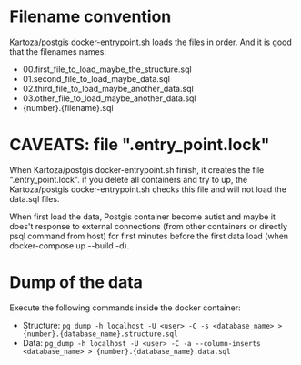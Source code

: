 # Filename convention

Kartoza/postgis docker-entrypoint.sh loads the files in order. And it
is good that the filenames names:

- 00.first_file_to_load_maybe_the_structure.sql
- 01.second_file_to_load_maybe_data.sql
- 02.third_file_to_load_maybe_another_data.sql
- 03.other_file_to_load_maybe_another_data.sql
- {number}.{filename}.sql

# CAVEATS: file ".entry_point.lock"

When Kartoza/postgis docker-entrypoint.sh finish, it creates the file
".entry_point.lock". if you delete all containers and try to up,
the Kartoza/postgis docker-entrypoint.sh checks this file and will not
load the data.sql files.

When first load the data, Postgis container become autist and maybe it
does't response to external connections (from other containers or
directly psql command from host) for first minutes before the first data
load (when docker-compose up --build -d).

# Dump of the data

Execute the following commands inside the docker container:

- Structure: `pg_dump -h localhost -U <user> -C -s <database_name> > {number}.{database_name}.structure.sql`
- Data: `pg_dump -h localhost -U <user> -C -a --column-inserts <database_name> > {number}.{database_name}.data.sql`
